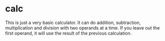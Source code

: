 # calc

This is just a very basic calculator. It can do addition, subtraction,
multiplication and division with two operands at a time. If you leave out the
first operand, it will use the result of the previous calculation.

